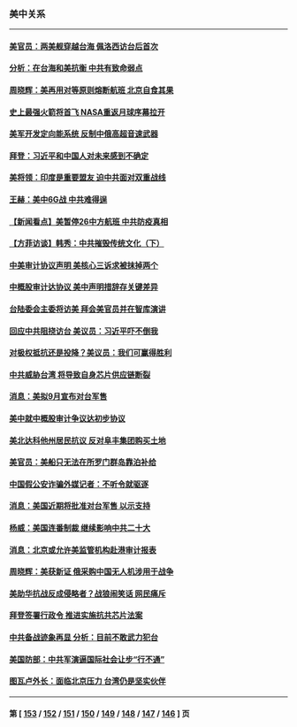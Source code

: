 ### 美中关系
---
#### [美官员：两美舰穿越台海 佩洛西访台后首次](../../pages/nf1412576/n13812003.md) 
#### [分析：在台海和美抗衡 中共有致命弱点](../../pages/nf1412576/n13807798.md) 
#### [周晓辉：美再用对等原则熔断航班 北京自食其果](../../pages/nf1412576/n13811637.md) 
#### [史上最强火箭将首飞 NASA重返月球序幕拉开](../../pages/nf1412576/n13811587.md) 
#### [美军开发定向能系统 反制中俄高超音速武器](../../pages/nf1412576/n13811549.md) 
#### [拜登：习近平和中国人对未来感到不确定](../../pages/nf1412576/n13811569.md) 
#### [美将领：印度是重要盟友 迫中共面对双重战线](../../pages/nf1412576/n13811405.md) 
#### [王赫：美中6G战 中共难得逞](../../pages/nf1412576/n13811350.md) 
#### [【新闻看点】美暂停26中方航班 中共防疫真相](../../pages/nf1412576/n13811010.md) 
#### [【方菲访谈】韩秀：中共摧毁传统文化（下）](../../pages/nf1412576/n13810993.md) 
#### [中美审计协议声明 美核心三诉求被抹掉两个](../../pages/nf1412576/n13810979.md) 
#### [中概股审计达协议 美中声明措辞存关键差异](../../pages/nf1412576/n13810973.md) 
#### [台陆委会主委将访美 拜会美官员并在智库演讲](../../pages/nf1412576/n13810778.md) 
#### [回应中共阻挠访台 美议员：习近平吓不倒我](../../pages/nf1412576/n13810941.md) 
#### [对极权抵抗还是投降？美议员：我们可赢得胜利](../../pages/nf1412576/n13810869.md) 
#### [中共威胁台湾 将导致自身芯片供应链断裂](../../pages/nf1412576/n13810928.md) 
#### [消息：美拟9月宣布对台军售](../../pages/nf1412576/n13810783.md) 
#### [美中就中概股审计争议达初步协议](../../pages/nf1412576/n13810874.md) 
#### [美北达科他州居民抗议 反对阜丰集团购买土地](../../pages/nf1412576/n13810771.md) 
#### [美官员：美船只无法在所罗门群岛靠泊补给](../../pages/nf1412576/n13810550.md) 
#### [中国假公安诈骗外媒记者：不听令就驱逐](../../pages/nf1412576/n13810359.md) 
#### [消息：美国近期将批准对台军售 以示支持](../../pages/nf1412576/n13810468.md) 
#### [杨威：美国连番制裁 继续影响中共二十大](../../pages/nf1412576/n13810387.md) 
#### [消息：北京或允许美监管机构赴港审计报表](../../pages/nf1412576/n13810238.md) 
#### [周晓辉：美获新证 俄采购中国无人机涉用于战争](../../pages/nf1412576/n13810279.md) 
#### [美助华抗战反成侵略者？战狼闹笑话 网民痛斥](../../pages/nf1412576/n13810107.md) 
#### [拜登签署行政令 推进实施抗共芯片法案](../../pages/nf1412576/n13810148.md) 
#### [中共备战迹象再显 分析：目前不敢武力犯台](../../pages/nf1412576/n13809682.md) 
#### [美国防部：中共军演逼国际社会让步“行不通”](../../pages/nf1412576/n13809806.md) 
#### [图瓦卢外长：面临北京压力 台湾仍是坚实伙伴](../../pages/nf1412576/n13809714.md) 

---
#### 第 [ [153](./153.md) / [152](./152.md) / [151](./151.md) / [150](./150.md) / [149](./149.md) / [148](./148.md) / [147](./147.md) / [146](./146.md) ] 页
